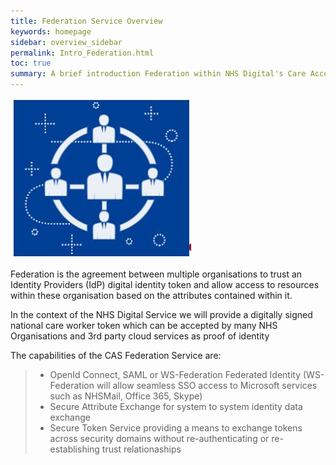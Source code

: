 ```yaml
---
title: Federation Service Overview
keywords: homepage
sidebar: overview_sidebar
permalink: Intro_Federation.html
toc: true
summary: A brief introduction Federation within NHS Digital's Care Access Service.
---
```



![Federation Image](images/IntroFederation.JPG)


Federation is the agreement between multiple organisations to trust an Identity Providers (IdP) digital identity token and allow access to resources within these organisation based on the attributes contained within it. 

In the context of the NHS Digital Service we will provide a digitally signed national care worker token which can be accepted by many NHS Organisations and 3rd party cloud services as proof of identity 

The capabilities of the CAS Federation Service are:

> * OpenId Connect, SAML or WS-Federation Federated Identity (WS-Federation will allow seamless SSO access to Microsoft services such as NHSMail, Office 365, Skype)
> * Secure Attribute Exchange for system to system identity data exchange
> * Secure Token Service providing a means to exchange tokens across security domains without re-authenticating or re-establishing trust relationaships
